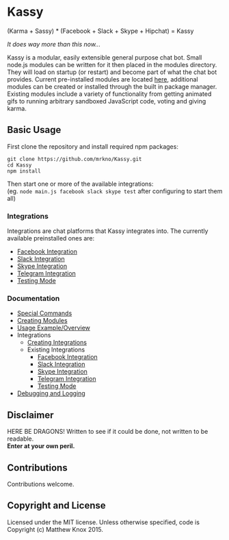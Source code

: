 # Kassy
(Karma + Sassy) * (Facebook + Slack + Skype + Hipchat) = Kassy

<i>It does way more than this now...</i>

Kassy is a modular, easily extensible general purpose chat bot. Small node.js modules can be written for it then placed in the modules directory. They will load on startup (or restart) and become part of what the chat bot provides. Current pre-installed modules are located [here](https://github.com/mrkno/Kassy/tree/master/modules), additional modules can be created or installed through the built in package manager. Existing modules include a variety of functionality from getting animated gifs to running arbitrary sandboxed JavaScript code, voting and giving karma.

## Basic Usage
First clone the repository and install required npm packages:
```
git clone https://github.com/mrkno/Kassy.git
cd Kassy
npm install
```
Then start one or more of the available integrations:<br/>
(eg. `node main.js facebook slack skype test` after configuring to start them all)

### Integrations
Integrations are chat platforms that Kassy integrates into. The currently available preinstalled ones are:
- [Facebook Integration](doc/integrations/Facebook.md)
- [Slack Integration](doc/integrations/Slack.md)
- [Skype Integration](doc/integrations/Skype.md)
- [Telegram Integration](doc/integrations/Telegram.md)
- [Testing Mode](doc/integrations/Testing.md)

### Documentation
- [Special Commands](doc/SpecialCommands.md)
- [Creating Modules](doc/ModuleCreation.md)
- [Usage Example/Overview](https://github.com/mrkno/Kassy/issues/77#issuecomment-181676118)
- Integrations
	- [Creating Integrations](doc/IntegrationCreation.md)
	- Existing Integrations
		- [Facebook Integration](doc/integrations/Facebook.md)
		- [Slack Integration](doc/integrations/Slack.md)
		- [Skype Integration](doc/integrations/Skype.md)
		- [Telegram Integration](doc/integrations/Telegram.md)
		- [Testing Mode](doc/integrations/Testing.md)
- [Debugging and Logging](doc/DebuggingAndLogging.md)

## Disclaimer
HERE BE DRAGONS!
Written to see if it could be done, not written to be readable.<br><b>Enter at your own peril.</b>

## Contributions
Contributions welcome.

## Copyright and License
Licensed under the MIT license. Unless otherwise specified, code is Copyright (c) Matthew Knox 2015.
